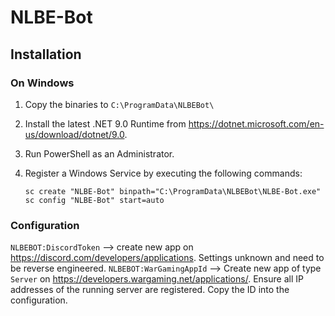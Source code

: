 # NLBE-Bot

## Installation

### On Windows

01. Copy the binaries to `C:\ProgramData\NLBEBot\`
02. Install the latest .NET 9.0 Runtime from <https://dotnet.microsoft.com/en-us/download/dotnet/9.0>.	
03. Run PowerShell as an Administrator.
04. Register a Windows Service by executing the following commands:

	```pwsh
	sc create "NLBE-Bot" binpath="C:\ProgramData\NLBEBot\NLBE-Bot.exe"
	sc config "NLBE-Bot" start=auto
	```

### Configuration

  ``NLBEBOT:DiscordToken`` --> create new app on https://discord.com/developers/applications. Settings unknown and need to be reverse engineered.
  ``NLBEBOT:WarGamingAppId`` --> Create new app of type `Server` on https://developers.wargaming.net/applications/. Ensure all IP addresses of the running server are registered. Copy the ID into the configuration.

